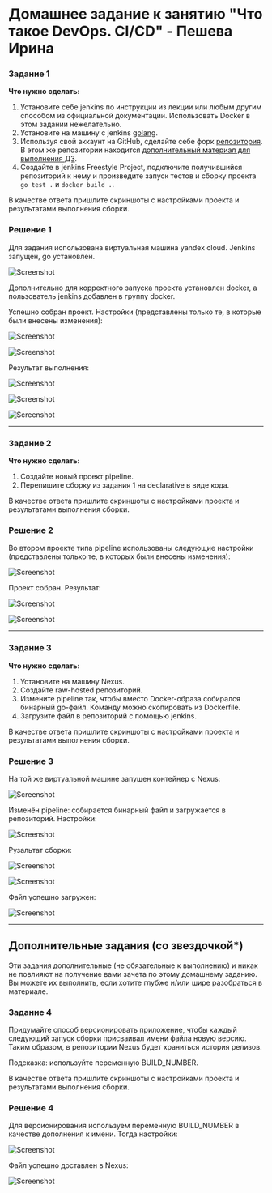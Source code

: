 # Домашнее задание к занятию "Что такое DevOps. CI/CD" - Пешева Ирина


### Задание 1
**Что нужно сделать:**

1. Установите себе jenkins по инструкции из лекции или любым другим способом из официальной документации. Использовать Docker в этом задании нежелательно.
2. Установите на машину с jenkins [golang](https://golang.org/doc/install).
3. Используя свой аккаунт на GitHub, сделайте себе форк [репозитория](https://github.com/netology-code/sdvps-materials.git). В этом же репозитории находится [дополнительный материал для выполнения ДЗ](https://github.com/netology-code/sdvps-materials/blob/main/CICD/8.2-hw.md).
3. Создайте в jenkins Freestyle Project, подключите получившийся репозиторий к нему и произведите запуск тестов и сборку проекта ```go test .``` и  ```docker build .```.

В качестве ответа пришлите скриншоты с настройками проекта и результатами выполнения сборки.
### Решение 1
Для задания использована виртуальная машина yandex cloud. Jenkins запущен, go установлен.

![Screenshot](https://github.com/RedRatInTheHat/Netology-Homework/blob/main/homework/8.2-CICD/img/1.png)

Дополнительно для корректного запуска проекта установлен docker, а пользователь jenkins добавлен в группу docker.

Успешно собран проект. Настройки (представлены только те, в которые были внесены изменения):

![Screenshot](https://github.com/RedRatInTheHat/Netology-Homework/blob/main/homework/8.2-CICD/img/2.png)

![Screenshot](https://github.com/RedRatInTheHat/Netology-Homework/blob/main/homework/8.2-CICD/img/3.png)

Результат выполнения:

![Screenshot](https://github.com/RedRatInTheHat/Netology-Homework/blob/main/homework/8.2-CICD/img/4.png)

![Screenshot](https://github.com/RedRatInTheHat/Netology-Homework/blob/main/homework/8.2-CICD/img/5.png)

![Screenshot](https://github.com/RedRatInTheHat/Netology-Homework/blob/main/homework/8.2-CICD/img/6.png)



---
### Задание 2
**Что нужно сделать:**

1. Создайте новый проект pipeline.
2. Перепишите сборку из задания 1 на declarative в виде кода.

В качестве ответа пришлите скриншоты с настройками проекта и результатами выполнения сборки.
### Решение 2

Во втором проекте типа pipeline использованы следующие настройки (представлены только те, в которых были внесены изменения):

![Screenshot](https://github.com/RedRatInTheHat/Netology-Homework/blob/main/homework/8.2-CICD/img/7.png)

Проект собран. Результат:

![Screenshot](https://github.com/RedRatInTheHat/Netology-Homework/blob/main/homework/8.2-CICD/img/8.png)

![Screenshot](https://github.com/RedRatInTheHat/Netology-Homework/blob/main/homework/8.2-CICD/img/9.png)

---
### Задание 3
**Что нужно сделать:**

1. Установите на машину Nexus.
1. Создайте raw-hosted репозиторий.
1. Измените pipeline так, чтобы вместо Docker-образа собирался бинарный go-файл. Команду можно скопировать из Dockerfile.
1. Загрузите файл в репозиторий с помощью jenkins.

В качестве ответа пришлите скриншоты с настройками проекта и результатами выполнения сборки.
### Решение 3
На той же виртуальной машине запущен контейнер с Nexus:

![Screenshot](https://github.com/RedRatInTheHat/Netology-Homework/blob/main/homework/8.2-CICD/img/10.png)

Изменён pipeline: собирается бинарный файл и загружается в репозиторий.
Настройки:

![Screenshot](https://github.com/RedRatInTheHat/Netology-Homework/blob/main/homework/8.2-CICD/img/11.png)

Рузальтат сборки:

![Screenshot](https://github.com/RedRatInTheHat/Netology-Homework/blob/main/homework/8.2-CICD/img/12.png)

![Screenshot](https://github.com/RedRatInTheHat/Netology-Homework/blob/main/homework/8.2-CICD/img/13.png)

Файл успешно загружен:

![Screenshot](https://github.com/RedRatInTheHat/Netology-Homework/blob/main/homework/8.2-CICD/img/14.png)


---

## Дополнительные задания (со звездочкой*)

Эти задания дополнительные (не обязательные к выполнению) и никак не повлияют на получение вами зачета по этому домашнему заданию. Вы можете их выполнить, если хотите глубже и/или шире разобраться в материале.

### Задание 4
Придумайте способ версионировать приложение, чтобы каждый следующий запуск сборки присваивал имени файла новую версию. Таким образом, в репозитории Nexus будет храниться история релизов.

Подсказка: используйте переменную BUILD_NUMBER.

В качестве ответа пришлите скриншоты с настройками проекта и результатами выполнения сборки.
### Решение 4
Для версионирования используем переменную BUILD_NUMBER в качестве дополнения к имени. Тогда настройки:

![Screenshot](https://github.com/RedRatInTheHat/Netology-Homework/blob/main/homework/8.2-CICD/img/15.png)

Файл успешно доставлен в Nexus:

![Screenshot](https://github.com/RedRatInTheHat/Netology-Homework/blob/main/homework/8.2-CICD/img/16.png)
